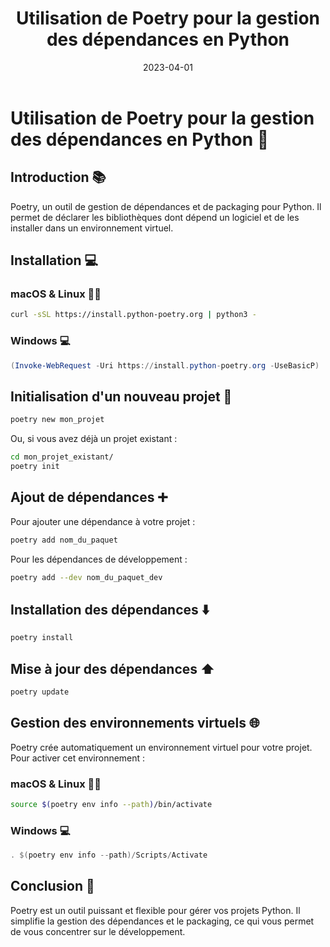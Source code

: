 ﻿---
title: "Utilisation de Poetry pour la gestion des dépendances en Python"
date: 2023-04-01
tags: ["python", "poetry"]
draft: false
---

# Utilisation de Poetry pour la gestion des dépendances en Python 🐍

## Introduction 📚

Poetry, un outil de gestion de dépendances et de packaging pour Python. Il permet de déclarer les bibliothèques dont dépend un logiciel et de les installer dans un environnement virtuel.

## Installation 💻

### macOS & Linux 🍎🐧

```bash
curl -sSL https://install.python-poetry.org | python3 -
```

### Windows 💻

```powershell
(Invoke-WebRequest -Uri https://install.python-poetry.org -UseBasicP) | python3 -
```

## Initialisation d'un nouveau projet 🌱

```bash
poetry new mon_projet
```

Ou, si vous avez déjà un projet existant :

```bash
cd mon_projet_existant/
poetry init
```

## Ajout de dépendances ➕

Pour ajouter une dépendance à votre projet :

```bash
poetry add nom_du_paquet
```

Pour les dépendances de développement :

```bash
poetry add --dev nom_du_paquet_dev
```

## Installation des dépendances ⬇️

```bash
poetry install
```

## Mise à jour des dépendances ⬆️

```bash
poetry update
```

## Gestion des environnements virtuels 🌐

Poetry crée automatiquement un environnement virtuel pour votre projet. Pour activer cet environnement :

### macOS & Linux 🍎🐧

```bash
source $(poetry env info --path)/bin/activate
```

### Windows 💻

```powershell
. $(poetry env info --path)/Scripts/Activate
```

## Conclusion 🎉

Poetry est un outil puissant et flexible pour gérer vos projets Python. Il simplifie la gestion des dépendances et le packaging, ce qui vous permet de vous concentrer sur le développement.
